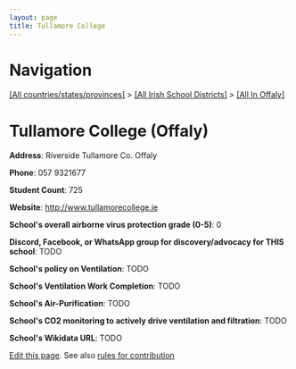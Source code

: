 ```yaml
---
layout: page
title: Tullamore College
---
```

# Navigation

[[All countries/states/provinces]](../../..) > [[All Irish School Districts]](../..) > [[All In Offaly]](..)

# Tullamore College (Offaly)

**Address**: Riverside Tullamore Co. Offaly

**Phone**: 057 9321677

**Student Count**: 725

**Website**: <http://www.tullamorecollege.ie>

**School's overall airborne virus protection grade (0-5)**: 0

**Discord, Facebook, or WhatsApp group for discovery/advocacy for THIS school**: TODO

**School's policy on Ventilation**: TODO

**School's Ventilation Work Completion**: TODO

**School's Air-Purification**: TODO

**School's CO2 monitoring to actively drive ventilation and filtration**: TODO

**School's Wikidata URL**: TODO


[Edit this page](https://github.com/ventilate-schools/Ireland/edit/main/./Offaly/Tullamore_College.md). See also [rules for contribution](../../../contribution-rules/)